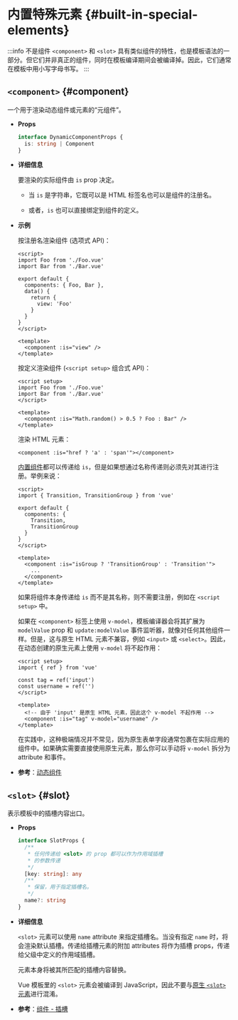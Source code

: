 # 内置特殊元素 {#built-in-special-elements}

:::info 不是组件
`<component>` 和 `<slot>` 具有类似组件的特性，也是模板语法的一部分。但它们并非真正的组件，同时在模板编译期间会被编译掉。因此，它们通常在模板中用小写字母书写。
:::

## `<component>` {#component}

一个用于渲染动态组件或元素的“元组件”。

- **Props**

  ```ts
  interface DynamicComponentProps {
    is: string | Component
  }
  ```

- **详细信息**

  要渲染的实际组件由 `is` prop 决定。

  - 当 `is` 是字符串，它既可以是 HTML 标签名也可以是组件的注册名。

  - 或者，`is` 也可以直接绑定到组件的定义。

- **示例**

  按注册名渲染组件 (选项式 API)：

  ```vue
  <script>
  import Foo from './Foo.vue'
  import Bar from './Bar.vue'

  export default {
    components: { Foo, Bar },
    data() {
      return {
        view: 'Foo'
      }
    }
  }
  </script>

  <template>
    <component :is="view" />
  </template>
  ```

  按定义渲染组件 (`<script setup>` 组合式 API)：

  ```vue
  <script setup>
  import Foo from './Foo.vue'
  import Bar from './Bar.vue'
  </script>

  <template>
    <component :is="Math.random() > 0.5 ? Foo : Bar" />
  </template>
  ```

  渲染 HTML 元素：

  ```vue-html
  <component :is="href ? 'a' : 'span'"></component>
  ```

  [内置组件](./built-in-components.html)都可以传递给 `is`，但是如果想通过名称传递则必须先对其进行注册。举例来说：

  ```vue
  <script>
  import { Transition, TransitionGroup } from 'vue'

  export default {
    components: {
      Transition,
      TransitionGroup
    }
  }
  </script>

  <template>
    <component :is="isGroup ? 'TransitionGroup' : 'Transition'">
      ...
    </component>
  </template>
  ```

  如果将组件本身传递给 `is` 而不是其名称，则不需要注册，例如在 `<script setup>` 中。

  如果在 `<component>` 标签上使用 `v-model`，模板编译器会将其扩展为 `modelValue` prop 和 `update:modelValue` 事件监听器，就像对任何其他组件一样。但是，这与原生 HTML 元素不兼容，例如 `<input>` 或 `<select>`。因此，在动态创建的原生元素上使用 `v-model` 将不起作用：

  ```vue
  <script setup>
  import { ref } from 'vue'

  const tag = ref('input')
  const username = ref('')
  </script>

  <template>
    <!-- 由于 'input' 是原生 HTML 元素，因此这个 v-model 不起作用 -->
    <component :is="tag" v-model="username" />
  </template>
  ```

  在实践中，这种极端情况并不常见，因为原生表单字段通常包裹在实际应用的组件中。如果确实需要直接使用原生元素，那么你可以手动将 `v-model` 拆分为 attribute 和事件。

- **参考**：[动态组件](/guide/essentials/component-basics.html#dynamic-components)

## `<slot>` {#slot}

表示模板中的插槽内容出口。

- **Props**

  ```ts
  interface SlotProps {
    /**
     * 任何传递给 <slot> 的 prop 都可以作为作用域插槽
     * 的参数传递
     */
    [key: string]: any
    /**
     * 保留，用于指定插槽名。
     */
    name?: string
  }
  ```

- **详细信息**

  `<slot>` 元素可以使用 `name` attribute 来指定插槽名。当没有指定 `name` 时，将会渲染默认插槽。传递给插槽元素的附加 attributes 将作为插槽 props，传递给父级中定义的作用域插槽。

  元素本身将被其所匹配的插槽内容替换。

  Vue 模板里的 `<slot>` 元素会被编译到 JavaScript，因此不要与[原生 `<slot>` 元素](https://developer.mozilla.org/en-US/docs/Web/HTML/Element/slot)进行混淆。

- **参考**：[组件 - 插槽](/guide/components/slots.html)
